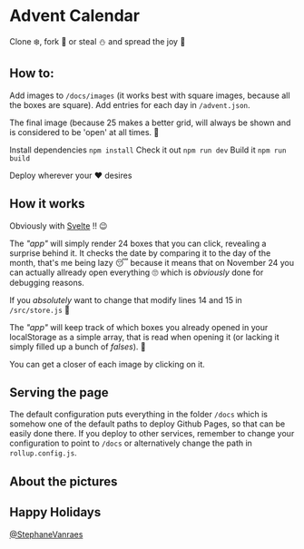 # Advent Calendar

Clone ❄️, fork 🎁 or steal ⛄ and spread the joy 🌈

## How to:

Add images to `/docs/images` (it works best with square images, because all the boxes are square).
Add entries for each day in `/advent.json`.

The final image (because 25 makes a better grid, will always be shown and is considered to be 'open' at all times. 🍿

Install dependencies `npm install`
Check it out `npm run dev`
Build it `npm run build`

Deploy wherever your ❤️ desires 

## How it works

Obviously with [Svelte](http://www.svelte.dev) !! 😉

The _"app"_ will simply render 24 boxes that you can click, revealing a surprise behind it.
It checks the date by comparing it to the day of the month, that's me being lazy 😴 because it means that on November 24 you can actually allready open everything 🙄 which is _obviously_ done for debugging reasons.

If you _absolutely_ want to change that modify lines 14 and 15 in `/src/store.js` 🥨

The _"app"_ will keep track of which boxes you already opened in your localStorage as a simple array, that is read when opening it (or lacking it simply filled up a bunch of _falses_). 🍒

You can get a closer of each image by clicking on it.

## Serving the page

The default configuration puts everything in the folder `/docs` which is somehow one of the default paths to deploy Github Pages, so that can be easily done there.
If you deploy to other services, remember to change your configuration to point to `/docs` or alternatively change the path in `rollup.config.js`.

## About the pictures

## Happy Holidays

[@StephaneVanraes](http://www.twitter.com/StephaneVanraes)
